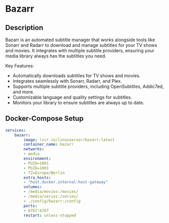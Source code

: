 # Bazarr

## Description

Bazarr is an automated subtitle manager that works alongside tools like Sonarr and Radarr to download and manage subtitles for your TV shows and movies. It integrates with multiple subtitle providers, ensuring your media library always has the subtitles you need.

Key Features:
- Automatically downloads subtitles for TV shows and movies.
- Integrates seamlessly with Sonarr, Radarr, and Plex.
- Supports multiple subtitle providers, including OpenSubtitles, Addic7ed, and more.
- Customizable language and quality settings for subtitles.
- Monitors your library to ensure subtitles are always up to date.

## Docker-Compose Setup

```yaml
services:
    bazarr:
        image: lscr.io/linuxserver/bazarr:latest
        container_name: bazarr
        networks:
        - media
        environment:
        - PUID=1001
        - PGID=1001
        - TZ=Europe/Berlin
        extra_hosts:
        - "host.docker.internal:host-gateway"
        volumes:
        - /media/movies:/movies/
        - /media/series:/series/
        - ./config/bazarr:/config
        ports:
        - 6767:6767
        restart: unless-stopped
```
